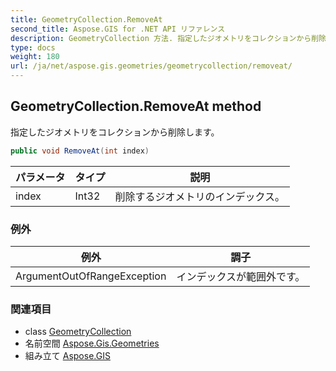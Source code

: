 ```yaml
---
title: GeometryCollection.RemoveAt
second_title: Aspose.GIS for .NET API リファレンス
description: GeometryCollection 方法. 指定したジオメトリをコレクションから削除します
type: docs
weight: 180
url: /ja/net/aspose.gis.geometries/geometrycollection/removeat/
---
```

## GeometryCollection.RemoveAt method

指定したジオメトリをコレクションから削除します。

```csharp
public void RemoveAt(int index)
```

| パラメータ | タイプ | 説明 |
| --- | --- | --- |
| index | Int32 | 削除するジオメトリのインデックス。 |

### 例外

| 例外 | 調子 |
| --- | --- |
| ArgumentOutOfRangeException | インデックスが範囲外です。 |

### 関連項目

* class [GeometryCollection](../)
* 名前空間 [Aspose.Gis.Geometries](../../geometrycollection/)
* 組み立て [Aspose.GIS](../../../)


